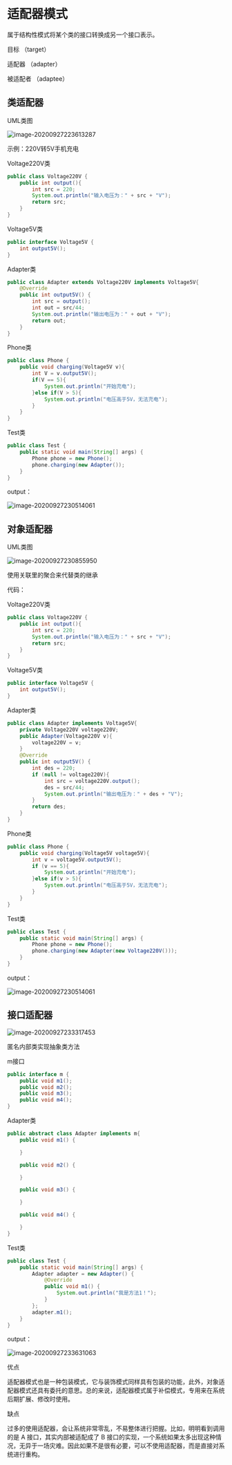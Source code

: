 # 适配器模式

属于结构性模式将某个类的接口转换成另一个接口表示。

目标 （target）

适配器 （adapter）

被适配者 （adaptee）

## 类适配器

UML类图

![image-20200927223613287](https://cdn.jsdelivr.net/gh/NicholasRain/pictures@master/20200927223614.png)

示例：220V转5V手机充电

Voltage220V类

```java
public class Voltage220V {
    public int output(){
        int src = 220;
        System.out.println("输入电压为：" + src + "V");
        return src;
    }
}
```

Voltage5V类

```java
public interface Voltage5V {
    int output5V();
}
```

Adapter类

```java
public class Adapter extends Voltage220V implements Voltage5V{
    @Override
    public int output5V() {
        int src = output();
        int out = src/44;
        System.out.println("输出电压为：" + out + "V");
        return out;
    }
}
```

Phone类

```java
public class Phone {
    public void charging(Voltage5V v){
        int V = v.output5V();
        if(V == 5){
            System.out.println("开始充电");
        }else if(V > 5){
            System.out.println("电压高于5V，无法充电");
        }
    }
}
```

Test类

```java
public class Test {
    public static void main(String[] args) {
        Phone phone = new Phone();
        phone.charging(new Adapter());
    }
}
```

output：

![image-20200927230514061](https://cdn.jsdelivr.net/gh/NicholasRain/pictures@master/20200928210918.png)

## 对象适配器

UML类图

![image-20200927230855950](https://cdn.jsdelivr.net/gh/NicholasRain/pictures@master/20200927230858.png) 

使用关联里的聚合来代替类的继承

代码：

Voltage220V类

```java
public class Voltage220V {
    public int output(){
        int src = 220;
        System.out.println("输入电压为：" + src + "V");
        return src;
    }
}
```

Voltage5V类

```java
public interface Voltage5V {
    int output5V();
}
```

Adapter类

```java
public class Adapter implements Voltage5V{
    private Voltage220V voltage220V;
    public Adapter(Voltage220V v){
        voltage220V = v;
    }
    @Override
    public int output5V() {
        int des = 220;
        if (null != voltage220V){
            int src = voltage220V.output();
            des = src/44;
            System.out.println("输出电压为：" + des + "V");
        }
        return des;
    }
}
```

Phone类

```java
public class Phone {
    public void charging(Voltage5V voltage5V){
        int v = voltage5V.output5V();
        if (v == 5){
            System.out.println("开始充电");
        }else if(v > 5){
            System.out.println("电压高于5V，无法充电");
        }
    }
}
```

Test类

```java
public class Test {
    public static void main(String[] args) {
        Phone phone = new Phone();
        phone.charging(new Adapter(new Voltage220V()));
    }
}
```

output：

![image-20200927230514061](https://cdn.jsdelivr.net/gh/NicholasRain/pictures@master/20200928210931.png)

## 接口适配器

![image-20200927233317453](https://cdn.jsdelivr.net/gh/NicholasRain/pictures@master/20200927233320.png)

匿名内部类实现抽象类方法

m接口

```java
public interface m {
    public void m1();
    public void m2();
    public void m3();
    public void m4();
}
```

Adapter类

```java
public abstract class Adapter implements m{
    public void m1() {

    }

    public void m2() {

    }

    public void m3() {

    }

    public void m4() {

    }
}
```

Test类

```java
public class Test {
    public static void main(String[] args) {
        Adapter adapter = new Adapter() {
            @Override
            public void m1() {
                System.out.println("我是方法1！");
            }
        };
        adapter.m1();
    }
}
```

output：

![image-20200927233631063](https://cdn.jsdelivr.net/gh/NicholasRain/pictures@master/20200927233632.png)

优点

适配器模式也是一种包装模式，它与装饰模式同样具有包装的功能，此外，对象适配器模式还具有委托的意思。总的来说，适配器模式属于补偿模式，专用来在系统后期扩展、修改时使用。

缺点

过多的使用适配器，会让系统非常零乱，不易整体进行把握。比如，明明看到调用的是 A 接口，其实内部被适配成了 B 接口的实现，一个系统如果太多出现这种情况，无异于一场灾难。因此如果不是很有必要，可以不使用适配器，而是直接对系统进行重构。
